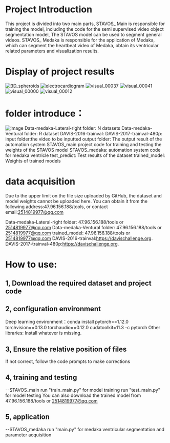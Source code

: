 # Project Introduction
This project is divided into two main parts, 
STAVOS_ Main is responsible for training the model, including the code for the semi supervised video object segmentation model, The STAVOS model can be used to segment general videos. 
STAVOS_ Medaka is responsible for the application of Medaka, which can segment the heartbeat video of Medaka, obtain its ventricular related parameters and visualization results.


# Display of project results
![3D_spheroids](https://github.com/KuiZeng/STAVOS/assets/139167726/4739e30b-ed4a-414a-9df5-428dd313f7a2)  ![electrocardiogram](https://github.com/KuiZeng/STAVOS/assets/139167726/b3a1650b-aab5-4d2c-8007-a1ad74d4af0f)
![visual_00037](https://github.com/KuiZeng/STAVOS/assets/139167726/75dcfa4e-06e3-492e-b0cd-505f9456b46e)  ![visual_00041](https://github.com/KuiZeng/STAVOS/assets/139167726/26c0e11b-b147-4ed9-950e-584d87e68c69)
![visual_00000](https://github.com/KuiZeng/STAVOS/assets/139167726/dd0debd6-fc0e-4e89-b5f0-cfea658537f9)  ![visual_00012](https://github.com/KuiZeng/STAVOS/assets/139167726/2a20d1c4-9d31-4f42-afe6-3f13290d302a)


# folder introduce：
![image](https://github.com/KuiZeng/STAVOS/assets/139167726/df05a3d6-5cdb-499b-84b3-52ee1f3ba62b)
Data-medaka-Lateral-right folder: N datasets
Data-medaka-Ventural folder: R dataset
DAVIS-2016-trainval:
DAVIS-2017-trainval-480p:
input folder:the video to be inputted
output folder: The output result of the automation system
STAVOS_main:project code for training and testing the weights of the STAVOS model
STAVOS_medaka: automation system code for medaka ventricle
test_predict: Test results of the dataset
trained_model: Weights of trained models


# data acquisition
Due to the upper limit on the file size uploaded by GitHub, the dataset and model weights cannot be uploaded here.
You can obtain it from the following address:47.96.156.188/tools, or contact email:2514819977@qq.com

Data-medaka-Lateral-right folder: 47.96.156.188/tools or 2514819977@qq.com
Data-medaka-Ventural folder: 47.96.156.188/tools or 2514819977@qq.com
trained_model: 47.96.156.188/tools or 2514819977@qq.com
DAVIS-2016-trainval:https://davischallenge.org.
DAVIS-2017-trainval-480p:https://davischallenge.org.


# How to use:
## 1, Download the required dataset and project code
## 2, configuration environment
  Deep learning environment：conda install pytorch==1.12.0 torchvision==0.13.0 torchaudio==0.12.0 cudatoolkit=11.3 -c pytorch
  Other libraries: Install whatever is missing.
## 3, Ensure the relative position of files
  If not correct, follow the code prompts to make corrections
## 4, training and testing
  --STAVOS_main
    run "train_main.py" for model training
    run "test_main.py" for model testing
  You can also download the trained model from 47.96.156.188/tools or 2514819977@qq.com
## 5, application
  --STAVOS_medaka
    run "main.py" for medaka ventricular segmentation and parameter acquisition
    
